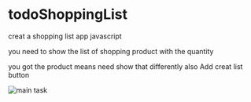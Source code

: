 # todoShoppingList
creat a shopping list app javascript

you need to show the list of shopping product with the quantity 

you got the product means need show that differently also Add creat list button 

![main task](main%20task.png)
